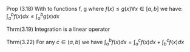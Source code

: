 Prop (3.18) With to functions f, g where $f(x) \le g(x) \forall x \in [a,b]$ we have:
${\int_{a}^b}f(x) dx \le {\int_{a}^b}g(x) dx$ 

Thrm(3.19) Integration is a linear operator

Thrm(3.22) For any $c \in (a,b)$ we have
	${\int_{a}^b}f(x) dx = {\int_{a}^c}f(x) dx + {\int_{b}^c}f(x) dx$
	